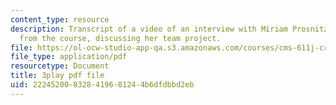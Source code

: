 ```yaml
---
content_type: resource
description: Transcript of a video of an interview with Miriam Prosnitz, a student
  from the course, discussing her team project.
file: https://ol-ocw-studio-app-qa.s3.amazonaws.com/courses/cms-611j-creating-video-games-fall-2014/222452008328419681244b6dfdbbd2eb_-3ixsZ7fBUI.pdf
file_type: application/pdf
resourcetype: Document
title: 3play pdf file
uid: 22245200-8328-4196-8124-4b6dfdbbd2eb
---
```


